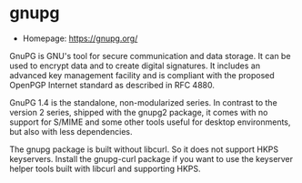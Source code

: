 # gnupg

* Homepage: https://gnupg.org/

GnuPG is GNU's tool for secure communication and data storage.
 It can be used to encrypt data and to create digital signatures.
 It includes an advanced key management facility and is compliant
 with the proposed OpenPGP Internet standard as described in RFC 4880.

 GnuPG 1.4 is the standalone, non-modularized series. In contrast to
 the version 2 series, shipped with the gnupg2 package, it comes
 with no support for S/MIME and some other tools useful for desktop
 environments, but also with less dependencies.

 The gnupg package is built without libcurl. So it does not support
 HKPS keyservers. Install the gnupg-curl package if you want to use
 the keyserver helper tools built with libcurl and supporting HKPS.
